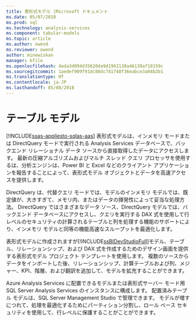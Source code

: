 ```yaml
---
title: 表形式モデル |Microsoft ドキュメント
ms.date: 05/07/2018
ms.prod: sql
ms.technology: analysis-services
ms.component: tabular-models
ms.topic: article
ms.author: owend
ms.reviewer: owend
author: minewiskan
manager: kfile
ms.openlocfilehash: 4ada3d094d35620da9d1962138a46139af18159c
ms.sourcegitcommit: 1aedef909f91dc88dc741748f36eabce3a04b2b1
ms.translationtype: HT
ms.contentlocale: ja-JP
ms.lasthandoff: 05/08/2018
---
```

# <a name="tabular-models"></a>テーブル モデル
[!INCLUDE[ssas-appliesto-sqlas-aas](../../includes/ssas-appliesto-sqlas-aas.md)]
  表形式モデルは、インメモリ モードまたは DirectQuery モードで実行される Analysis Services データベースで、バックエンド リレーショナル データ ソースから直接取得したデータにアクセスします。 最新の圧縮アルゴリズムおよびマルチ スレッド クエリ プロセッサを使用するは、分析エンジンは、Power BI と Excel などのクライアント アプリケーションを報告することによって、表形式モデル オブジェクトとデータを高速アクセスを提供します。  
  
 DirectQuery は、代替クエリ モードでは、モデルのインメモリ モデルでは、既定値が、大きすぎて、メモリ内、またはデータの揮発性によって妥当な処理方法。 DirectQuery ではさまざまなデータ ソース、DirectQuery モデルでは、バックエンド データベースにアクセスし、クエリを実行する DAX 式を使用して行レベルのセキュリティの計算されるテーブルと列を処理する機能のサポートにより、インメモリ モデルと同等の機能高速なスループットを最適化します。
  
 表形式モデルに作成されますが[!INCLUDE[ssBIDevStudioFull](../../includes/ssbidevstudiofull-md.md)]モデル、テーブル、リレーションシップ、および DAX 式を作成するためのデザイン画面を提供する表形式モデル プロジェクト テンプレートを使用します。 複数のソースからデータをインポートした後、リレーションシップ、計算テーブルおよび列、メジャー、KPI、階層、および翻訳を追加して、モデルを拡充することができます。  
  
 Azure Analysis Services に配置できるモデルまたは表形式サーバー モード用 SQL Server Analysis Services のインスタンスに構成します。 配置済みテーブル モデルは、SQL Server Management Studio で管理できます。 モデルが増すにつれて、処理を最適化するためにパーティション分割し、ロール ベース セキュリティを使用して、行レベルに保護することがことができます。  

  
  
